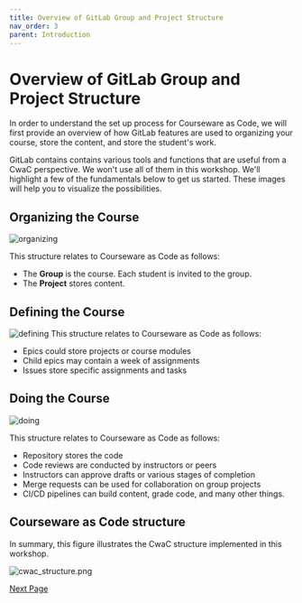 ```yaml
---
title: Overview of GitLab Group and Project Structure
nav_order: 3
parent: Introduction
---
```

# Overview of GitLab Group and Project Structure

In order to understand the set up process for Courseware as Code, we will first provide an overview of how GitLab features are used to organizing your course, store the content, and store the student's work.

GitLab contains contains various tools and functions that are useful from a CwaC perspective. We won't use all of them in this workshop. We'll highlight a few of the fundamentals below to get us started. These images will help you to visualize the possibilities.

## Organizing the Course

![organizing]({{site.baseurl}}/attached_files/images/organizing.png)

This structure relates to Courseware as Code as follows:
-  The **Group** is the course. Each student is invited to the group.
-  The **Project** stores content.


## Defining the Course

![defining]({{site.baseurl}}/attached_files/images/defining.png)
This structure relates to Courseware as Code as follows:
- Epics could store projects or course modules
- Child epics may contain a week of assignments
- Issues store specific assignments and tasks


## Doing the Course


![doing]({{site.baseurl}}/attached_files/images/doing.png)

This structure relates to Courseware as Code as follows:
- Repository stores the code
- Code reviews are conducted by instructors or peers
- Instructors can approve drafts or various stages of completion
- Merge requests can be used for collaboration on group projects
- CI/CD pipelines can build content, grade code, and many other things.

## Courseware as Code structure

In summary, this figure illustrates the CwaC structure implemented in this workshop.

![cwac_structure.png]({{site.baseurl}}/attached_files/images/cwac_structure.png)


[Next Page](https://devops-education.gitlab.io/cwac-workshop/course/advanced/)
